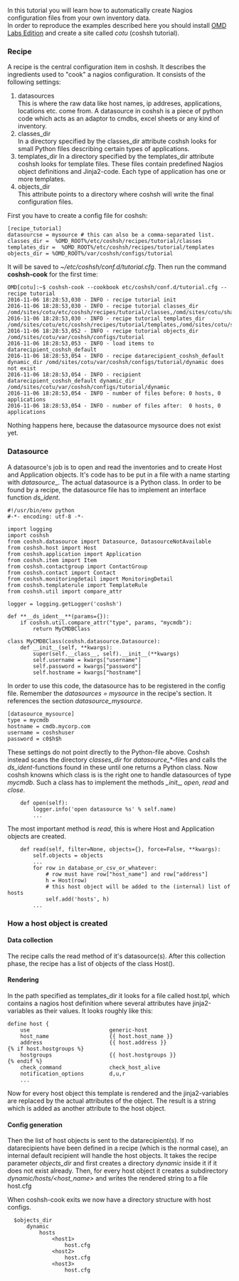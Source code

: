 In this tutorial you will learn how to automatically create Nagios configuration files from your own inventory data.  
In order to reproduce the examples described here you should install [OMD Labs Edition](https://labs.consol.de/omd) and create a site called _cotu_ (coshsh tutorial).

### Recipe

A recipe is the central configuration item in coshsh. It describes the ingredients used to "cook" a nagios configuration. It consists of the following settings:

1. datasources  
  This is where the raw data like host names, ip addreses, applications, locations etc. come from. A datasource in coshsh is a piece of python code which acts as an adaptor to cmdbs, excel sheets or any kind of inventory.
2. classes_dir  
  In a directory specified by the classes_dir attribute coshsh looks for small Python files describing certain types of applications. 
3. templates_dir
  In a directory specified by the templates_dir attribute coshsh looks for template files. These files contain predefined Nagios object definitions and Jinja2-code. Each type of application has one or more templates.
4. objects_dir  
  This attribute points to a directory where coshsh will write the final configuration files.

First you have to create a config file for coshsh:
```
[recipe_tutorial]
datasourcse = mysource # this can also be a comma-separated list.
classes_dir =  %OMD_ROOT%/etc/coshsh/recipes/tutorial/classes
templates_dir =  %OMD_ROOT%/etc/coshsh/recipes/tutorial/templates
objects_dir = %OMD_ROOT%/var/coshsh/configs/tutorial
```
It will be saved to _~/etc/coshsh/conf.d/tutorial.cfg_. Then run the command **coshsh-cook** for the first time: 
```
OMD[cotu]:~$ coshsh-cook --cookbook etc/coshsh/conf.d/tutorial.cfg --recipe tutorial
2016-11-06 18:28:53,030 - INFO - recipe tutorial init
2016-11-06 18:28:53,030 - INFO - recipe tutorial classes_dir /omd/sites/cotu/etc/coshsh/recipes/tutorial/classes,/omd/sites/cotu/share/coshsh/recipes/default/classes
2016-11-06 18:28:53,030 - INFO - recipe tutorial templates_dir /omd/sites/cotu/etc/coshsh/recipes/tutorial/templates,/omd/sites/cotu/share/coshsh/recipes/default/templates
2016-11-06 18:28:53,052 - INFO - recipe tutorial objects_dir /omd/sites/cotu/var/coshsh/configs/tutorial
2016-11-06 18:28:53,053 - INFO - load items to datarecipient_coshsh_default
2016-11-06 18:28:53,054 - INFO - recipe datarecipient_coshsh_default dynamic_dir /omd/sites/cotu/var/coshsh/configs/tutorial/dynamic does not exist
2016-11-06 18:28:53,054 - INFO - recipient datarecipient_coshsh_default dynamic_dir /omd/sites/cotu/var/coshsh/configs/tutorial/dynamic
2016-11-06 18:28:53,054 - INFO - number of files before: 0 hosts, 0 applications
2016-11-06 18:28:53,054 - INFO - number of files after:  0 hosts, 0 applications
```
Nothing happens here, because the datasource mysource does not exist yet.

### Datasource

A datasource's job is to open and read the inventories and to create Host and Application objects. It's code has to be put in a file with a name starting with _datasource__. The actual datasource is a Python class. In order to be found by a recipe, the datasource file has to implement an interface function _ds_ident_.

```
#!/usr/bin/env python
#-*- encoding: utf-8 -*-

import logging
import coshsh
from coshsh.datasource import Datasource, DatasourceNotAvailable
from coshsh.host import Host
from coshsh.application import Application
from coshsh.item import Item
from coshsh.contactgroup import ContactGroup
from coshsh.contact import Contact
from coshsh.monitoringdetail import MonitoringDetail
from coshsh.templaterule import TemplateRule
from coshsh.util import compare_attr

logger = logging.getLogger('coshsh')

def **__ds_ident__**(params={}):
    if coshsh.util.compare_attr("type", params, "mycmdb"):
        return MyCMDBClass

class MyCMDBClass(coshsh.datasource.Datasource):
    def __init__(self, **kwargs):
        super(self.__class__, self).__init__(**kwargs)
        self.username = kwargs["username"]
        self.password = kwargs["password"]
        self.hostname = kwargs["hostname"]
```

In order to use this code, the datasource has to be registered in the config file. Remember the _datasources = mysource_ in the recipe's section. It references the section _datasource_mysource_.

```
[datasource_mysource]
type = mycmdb
hostname = cmdb.mycorp.com
username = coshshuser
password = c0$h$h
```

These settings do not point directly to the Python-file above. Coshsh instead scans the directory _classes_dir_ for _datasource\_*_-files and calls the _ds_ident_-functions found in these until one returns a Python class. Now coshsh knowns which class is is the right one to handle datasources of type _mycmdb_.
Such a class has to implement the methods _\__init___, _open_, _read_ and _close_. 

```
    def open(self):
        logger.info('open datasource %s' % self.name)
        ...
```

The most important method is _read_, this is where Host and Application objects are created.

```
    def read(self, filter=None, objects={}, force=False, **kwargs):
        self.objects = objects
        ...
        for row in database_or_csv_or_whatever:
            # row must have row["host_name"] and row["address"]
            h = Host(row)
            # this host object will be added to the (internal) list of hosts
            self.add('hosts', h)
        ...
```









### How a host object is created

#### Data collection
The recipe calls the read method of it's datasource(s). After this collection phase, the recipe has a list of objects of the class Host().

#### Rendering
In the path specified as templates_dir it looks for a file called host.tpl, which contains a nagios host definition where several attributes have jinja2-variables as their values. It looks roughly like this:
```
define host {
    use                         generic-host
    host_name                   {{ host.host_name }}
    address                     {{ host.address }}
{% if host.hostgroups %}
    hostgroups                  {{ host.hostgroups }}
{% endif %}
    check_command               check_host_alive
    notification_options        d,u,r
    ...
```
Now for every host object this template is rendered and the jinja2-variables are replaced by the actual attributes of the object.
The result is a string which is added as another attribute to the host object.

#### Config generation
Then the list of host objects is sent to the datarecipient(s). If no datarecipients have been defined in a recipe (which is the normal case), an internal default recipient will handle the host objects. It takes the recipe parameter _objects_dir_ and first creates a directory _dynamic_ inside it if it does not exist already. Then, for every host object it creates a subdirectory _dynamic/hosts/<host_name>_ and writes the rendered string to a file host.cfg

When coshsh-cook exits we now have a directory structure with host configs.
```
  $objects_dir
      dynamic
          hosts
              <host1>
                  host.cfg
              <host2>
                  host.cfg
              <host3>
                  host.cfg
```

